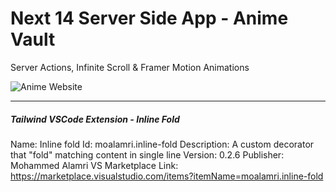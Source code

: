 # Next 14 Server Side App - Anime Vault

Server Actions, Infinite Scroll & Framer Motion Animations

![Anime Website](https://i.ibb.co/MG1nbqt/YT-Thumbnails-2.png)

---

##### Tailwind VSCode Extension - Inline Fold
 
Name: Inline fold
Id: moalamri.inline-fold
Description: A custom decorator that "fold" matching content in single line
Version: 0.2.6
Publisher: Mohammed Alamri
VS Marketplace Link: https://marketplace.visualstudio.com/items?itemName=moalamri.inline-fold